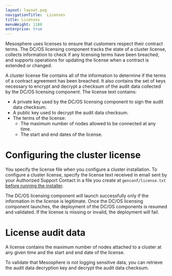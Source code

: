 ```yaml
---
layout: layout.pug
navigationTitle:  Licenses
title: Licenses
menuWeight: 1100
enterprise: true
---
```


Mesosphere uses licenses to ensure that customers respect their contract terms. The DC/OS licensing component tracks the state of a cluster license, collects information to check if any licensing terms have been breached, and supports operations for updating the license when a contract is extended or changed.

A cluster license file contains all of the information to determine if the terms of a contract agreement has been breached. It also contains the set of keys necessary to encrypt and decrypt a checksum of the audit data collected by the DC/OS licensing component. The license text contains:

- A private key used by the DC/OS licensing component to sign the audit data checksum.
- A public key used to decrypt the audit data checksum.
- The terms of the license:
   - The maximum number of nodes allowed to be connected at any time.
   - The start and end dates of the license.


# Configuring the cluster license

You specify the license file when you configure a cluster installation. To configure a cluster license, specify the license text received in email sent by your Authorized Support Contact in a file you create at `genconf/license.txt` [before running the installer](/1.11/installing/ent/custom/advanced/#license).

The DC/OS licensing component will launch successfully only if the information in the license is legitimate. Once the DC/OS licensing component launches, the deployment of the DC/OS components is resumed and validated. If the license is missing or invalid, the deployment will fail.

# License audit data

A license contains the maximum number of nodes attached to a cluster at any given time and the start and end date of the license.

To validate that Mesosphere is not logging sensitive data, you can retrieve the audit data decryption key and decrypt the audit data checksum.
